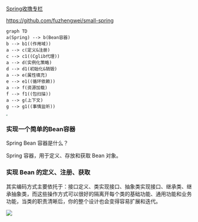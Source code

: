 [Spring收撸专栏](https://mp.weixin.qq.com/mp/appmsgalbum?__biz=MzIxMDAwMDAxMw==&action=getalbum&album_id=1871634116341743621&scene=173&from_msgid=2650730810&from_itemidx=1&count=3&nolastread=1#wechat_redirect)

https://github.com/fuzhengwei/small-spring

```mermaid
graph TD
a(Spring) --> b(Bean容器)
b --> b1((作用域))
a --> c(定义&注册)
c --> c1((Cglib代理))
a --> d(实例化策略)
d --> d1(初始化&销毁)
a --> e(属性填充)
e --> e1((循环依赖))
a --> f(资源加载)
f --> f1((包扫描))
a --> g(上下文)
g --> g1((事情监听))

```

<img src="/Users/andyron/myfield/github/LearnSpring/beta/small-spring/images/ae619-xvief.jpeg" style="zoom:25%;" />

### 实现一个简单的Bean容器

Spring Bean 容器是什么？

Spring 容器，用于定义、存放和获取 Bean 对象。





### 实现 Bean 的定义、注册、获取

其实编码方式主要依托于：接口定义、类实现接口、抽象类实现接口、继承类、继承抽象类，而这些操作方式可以很好的隔离开每个类的基础功能、通用功能和业务功能，当类的职责清晰后，你的整个设计也会变得容易扩展和迭代。



![](/Users/andyron/myfield/github/LearnSpring/beta/spring-mini/images/image-20211204213103704.png)

